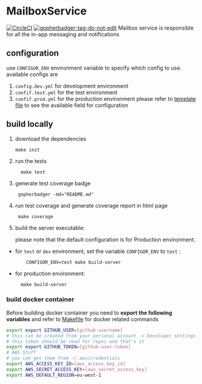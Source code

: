 # MailboxService
[![CircleCI](https://circleci.com/gh/3almadmoon/MailboxService.svg?style=svg&circle-token=242a76f632699b789c7bbb7712faa657e46cb0f3)](https://app.circleci.com/pipelines/github/3almadmoon/MailboxService)
<a href='https://github.com/jpoles1/gopherbadger' target='_blank'>![gopherbadger-tag-do-not-edit](https://img.shields.io/badge/Go%20Coverage-88%25-brightgreen.svg?longCache=true&style=flat)</a>
Mailbox service is responsible for all the in-app messaging and notifications 

## configuration
use `CONFIGOR_ENV` environment variable to specify which config to use. available configs are 
1. `config.dev.yml` for development environment 
2. `confif.test.yml` for the test environment
3. `confif.prod.yml` for the production environment
please refer to [template file](config/config.template.yml) to see the available field for configuration

## build locally
1. download the dependencies
 
    ```shell  
    make init
    ```
   
2. run the tests

      ```shell  
        make test
      ```
                    
3. generate test coverage badge
 
   ```shell  
    gopherbadger -md="README.md"
   ```
                                     
4. run test coverage and generate coverage report in html page
 
   ```shell  
    make coverage
   ```
   
5. build the server executable:
 
     please note that the default configuration is for Production environment.
 - for `test` or `dev` environment, set the variable `CONFIGOR_ENV` to  `test` :
    
    ```shell  
        CONFIGOR_ENV=test make build-server
    ```
        
  - for production environment:
      
    ```shell  
      make build-server  
    ```     
    
    
### build docker container
Before building docker container you need to  **export the following variables**
 and refer to [Makefile](Makefile) for docker related commands

 ```bash
export export GITHUB_USER=[github-username]
# this can be created from your personal account -> Developer settings -> personal access token
# this token should be read for repos and that's it 
export export GITHUB_TOKEN=[github-user-token] 
# AWS Stuff
# you can get them from ~/.aws/credentials
export AWS_ACCESS_KEY_ID=[aws_access_key_id]
export AWS_SECRET_ACCESS_KEY=[aws_secret_access_key]
export AWS_DEFAULT_REGION=eu-west-1
```

